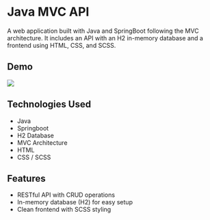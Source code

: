 # Java MVC API

A web application built with Java and SpringBoot following the MVC architecture. It includes an API with an H2 in-memory database and a frontend using HTML, CSS, and SCSS.

## Demo


![](https://i.imgur.com/RBzOL71.gif)

## Technologies Used
- Java
- Springboot
- H2 Database
- MVC Architecture
- HTML
- CSS / SCSS

## Features
- RESTful API with CRUD operations
- In-memory database (H2) for easy setup
- Clean frontend with SCSS styling

